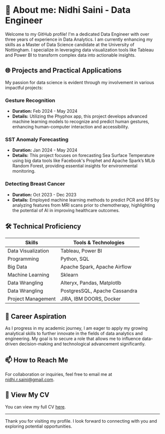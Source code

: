 # 🚀 About me: Nidhi Saini - Data Engineer

Welcome to my GitHub profile! I'm a dedicated Data Engineer with over three years of experience in Data Analytics. I am currently enhancing my skills as a Master of Data Science candidate at the University of Nottingham. I specialize in leveraging data visualization tools like Tableau and Power BI to transform complex data into actionable insights.

## 🌐 Projects and Practical Applications

My passion for data science is evident through my involvement in various impactful projects:

### Gesture Recognition
- **Duration:** Feb 2024 - May 2024
- **Details:** Utilizing the Phyphox app, this project develops advanced machine learning models to recognize and predict human gestures, enhancing human-computer interaction and accessibility.

### SST Anomaly Forecasting
- **Duration:** Jan 2024 - May 2024
- **Details:** This project focuses on forecasting Sea Surface Temperature using big data tools like Facebook's Prophet and Apache Spark’s MLib Random Forest, providing essential insights for environmental monitoring.

### Detecting Breast Cancer
- **Duration:** Oct 2023 - Dec 2023
- **Details:** Employed machine learning methods to predict PCR and RFS by analyzing features from MRI scans prior to chemotherapy, highlighting the potential of AI in improving healthcare outcomes.

## 🛠 Technical Proficiency

| Skills          | Tools & Technologies             |
|-----------------|----------------------------------|
| Data Visualization | Tableau, Power BI                |
| Programming     | Python, SQL                      |
| Big Data        | Apache Spark, Apache Airflow     |
| Machine Learning| Sklearn             |
| Data Wrangling  | Alteryx, Pandas, Matplotlb              |
| Data Wrangling  | PostgresSQL, Apache Cassandra             |
| Project Management | JIRA, IBM DOORS, Docker                          |

## 🌟 Career Aspiration
As I progress in my academic journey, I am eager to apply my growing analytical skills to further innovate in the fields of data analytics and engineering. My goal is to secure a role that allows me to influence data-driven decision-making and technological advancement significantly.

## 📫 How to Reach Me
For collaboration or inquiries, feel free to email me at [nidhi.r.saini@gmail.com](mailto:nidhi.r.saini@gmail.com).


## 📄 View My CV
You can view my full CV [here](https://drive.google.com/file/d/19OaVYbkDTwtunSIHCsxFcmxVPtof3Ykd/view).


---

Thank you for visiting my profile. I look forward to connecting with you and exploring potential opportunities.

